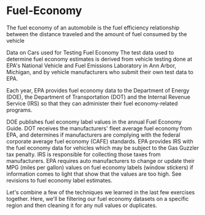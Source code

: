 # Fuel-Economy

The fuel economy of an automobile is the fuel efficiency relationship between the distance traveled and the amount of fuel consumed by the vehicle

Data on Cars used for Testing Fuel Economy
The test data used to determine fuel economy estimates is derived from vehicle testing done at EPA's National Vehicle and Fuel Emissions Laboratory in Ann Arbor, Michigan, and by vehicle manufacturers who submit their own test data to EPA.

Each year, EPA provides fuel economy data to the Department of Energy (DOE), the Department of Transportation (DOT) and the Internal Revenue Service (IRS) so that they can administer their fuel economy-related programs.

DOE publishes fuel economy label values in the annual Fuel Economy Guide.
DOT receives the manufacturers' fleet average fuel economy from EPA, and determines if manufacturers are complying with the federal corporate average fuel economy (CAFE) standards.
EPA provides IRS with the fuel economy data for vehicles which may be subject to the Gas Guzzler tax penalty. IRS is responsible for collecting those taxes from manufacturers.
EPA requires auto manufacturers to change or update their MPG (miles per gallon) values on fuel economy labels (window stickers) if information comes to light that show that the values are too high. See revisions to fuel economy label estimates.

Let's combine a few of the techniques we learned in the last few exercises together. Here, we'll be filtering our fuel economy datasets on a specific region and then cleaning it for any null values or duplicates.
